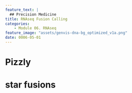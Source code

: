 ```yaml
---
feature_text: |
  ## Precision Medicine
title: RNAseq Fusion Calling
categories:
    - Module 06. RNAseq
feature_image: "assets/genvis-dna-bg_optimized_v1a.png"
date: 0006-05-01
---
```


# Pizzly
# star fusions
